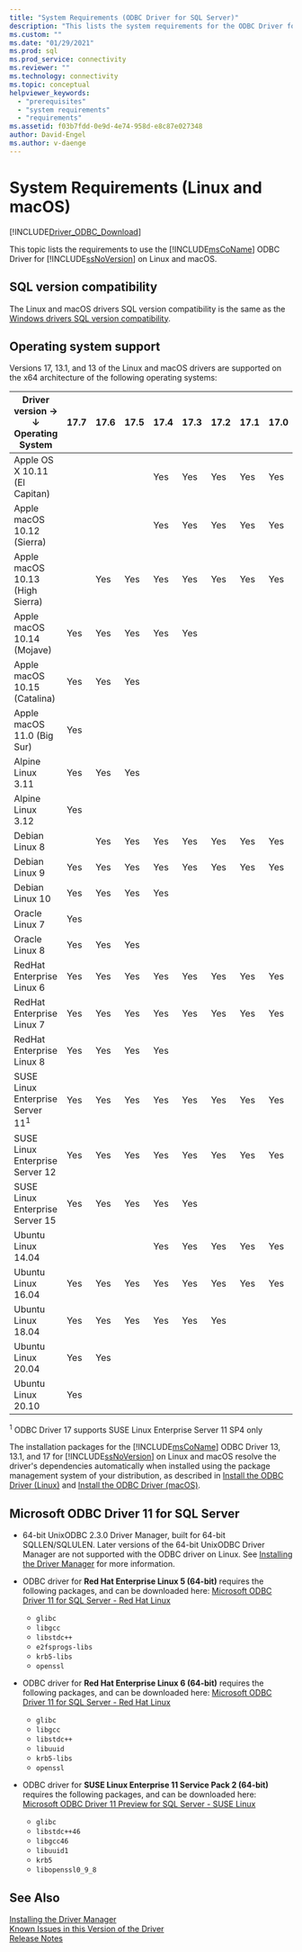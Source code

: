 ```yaml
---
title: "System Requirements (ODBC Driver for SQL Server)"
description: "This lists the system requirements for the ODBC Driver for SQL Server on Linux and macOS operating systems."
ms.custom: ""
ms.date: "01/29/2021"
ms.prod: sql
ms.prod_service: connectivity
ms.reviewer: ""
ms.technology: connectivity
ms.topic: conceptual
helpviewer_keywords: 
  - "prerequisites"
  - "system requirements"
  - "requirements"
ms.assetid: f03b7fdd-0e9d-4e74-958d-e8c87e027348
author: David-Engel
ms.author: v-daenge
---
```

# System Requirements (Linux and macOS)

[!INCLUDE[Driver_ODBC_Download](../../../includes/driver_odbc_download.md)]

This topic lists the requirements to use the [!INCLUDE[msCoName](../../../includes/msconame_md.md)] ODBC Driver for [!INCLUDE[ssNoVersion](../../../includes/ssnoversion-md.md)] on Linux and macOS.

## SQL version compatibility

The Linux and macOS drivers SQL version compatibility is the same as the [Windows drivers SQL version compatibility](../windows/system-requirements-installation-and-driver-files.md#sql-version-compatibility).

## Operating system support

Versions 17, 13.1, and 13 of the Linux and macOS drivers are supported on the x64 architecture of the following operating systems:

|Driver version&nbsp;&#8594;<br />&#8595; Operating System     |17.7|17.6|17.5|17.4|17.3|17.2|17.1|17.0|13.1|13|
|-------------------------------|----|----|----|----|----|----|----|----|----|---|
|Apple OS X 10.11 (El Capitan)  |    |    |    |Yes |Yes |Yes |Yes |Yes |Yes |Yes|
|Apple macOS 10.12 (Sierra)     |    |    |    |Yes |Yes |Yes |Yes |Yes |Yes |Yes|
|Apple macOS 10.13 (High Sierra)|    |Yes |Yes |Yes |Yes |Yes |Yes |Yes |Yes |Yes|
|Apple macOS 10.14 (Mojave)     |Yes |Yes |Yes |Yes |Yes |    |    |    |    |   |
|Apple macOS 10.15 (Catalina)   |Yes |Yes |Yes |    |    |    |    |    |    |   |
|Apple macOS 11.0 (Big Sur)     |Yes |    |    |    |    |    |    |    |    |   |
|Alpine Linux 3.11              |Yes |Yes |Yes |    |    |    |    |    |    |   |
|Alpine Linux 3.12              |Yes |    |    |    |    |    |    |    |    |   |
|Debian Linux 8                 |    |Yes |Yes |Yes |Yes |Yes |Yes |Yes |Yes |Yes|
|Debian Linux 9                 |Yes |Yes |Yes |Yes |Yes |Yes |Yes |Yes |Yes |Yes|
|Debian Linux 10                |Yes |Yes |Yes |Yes |    |    |    |    |    |   |
|Oracle Linux 7                 |Yes |    |    |    |    |    |    |    |    |   |
|Oracle Linux 8                 |Yes |Yes |Yes |    |    |    |    |    |    |   |
|RedHat Enterprise Linux 6      |Yes |Yes |Yes |Yes |Yes |Yes |Yes |Yes |Yes |Yes|
|RedHat Enterprise Linux 7      |Yes |Yes |Yes |Yes |Yes |Yes |Yes |Yes |Yes |Yes|
|RedHat Enterprise Linux 8      |Yes |Yes |Yes |Yes |    |    |    |    |    |   |
|SUSE Linux Enterprise Server 11<sup>1</sup>|Yes |Yes |Yes |Yes |Yes |Yes |Yes |Yes |Yes |Yes|
|SUSE Linux Enterprise Server 12|Yes |Yes |Yes |Yes |Yes |Yes |Yes |Yes |Yes |Yes|
|SUSE Linux Enterprise Server 15|Yes |Yes |Yes |Yes |Yes |    |    |    |    |   |
|Ubuntu Linux 14.04             |    |    |    |Yes |Yes |Yes |Yes |Yes |Yes |Yes|
|Ubuntu Linux 16.04             |Yes |Yes |Yes |Yes |Yes |Yes |Yes |Yes |Yes |Yes|
|Ubuntu Linux 18.04             |Yes |Yes |Yes |Yes |Yes |Yes |    |    |    |   |
|Ubuntu Linux 20.04             |Yes |Yes |    |    |    |    |    |    |    |   |
|Ubuntu Linux 20.10             |Yes |    |    |    |    |    |    |    |    |   |

<sup>1</sup> ODBC Driver 17 supports SUSE Linux Enterprise Server 11 SP4 only

The installation packages for the [!INCLUDE[msCoName](../../../includes/msconame_md.md)] ODBC Driver 13, 13.1, and 17 for [!INCLUDE[ssNoVersion](../../../includes/ssnoversion-md.md)] on Linux and macOS resolve the driver's dependencies automatically when installed using the package management system of your distribution, as described in [Install the ODBC Driver (Linux)](installing-the-microsoft-odbc-driver-for-sql-server.md) and [Install the ODBC Driver (macOS)](install-microsoft-odbc-driver-sql-server-macos.md).

## Microsoft ODBC Driver 11 for SQL Server  
  
* 64-bit UnixODBC 2.3.0 Driver Manager, built for 64-bit SQLLEN/SQLULEN. Later versions of the 64-bit UnixODBC Driver Manager are not supported with the ODBC driver on Linux. See [Installing the Driver Manager](../../../connect/odbc/linux-mac/installing-the-driver-manager.md) for more information.  
  
* ODBC driver for **Red Hat Enterprise Linux 5 (64-bit)** requires the following packages, and can be downloaded here: [Microsoft ODBC Driver 11 for SQL Server - Red Hat Linux](https://go.microsoft.com/fwlink/?LinkId=267321)  
  * `glibc`  
  * `libgcc`  
  * `libstdc++`  
  * `e2fsprogs-libs`  
  * `krb5-libs`  
  * `openssl`  
  
* ODBC driver for  **Red Hat Enterprise Linux 6 (64-bit)** requires the following packages, and can be downloaded here: [Microsoft ODBC Driver 11 for SQL Server - Red Hat Linux](https://go.microsoft.com/fwlink/?LinkId=267321)  
  * `glibc`  
  * `libgcc`  
  * `libstdc++`  
  * `libuuid`  
  * `krb5-libs`  
  * `openssl`  
  
* ODBC driver for **SUSE Linux Enterprise 11 Service Pack 2 (64-bit)** requires the following packages, and can be downloaded here: [Microsoft ODBC Driver 11 Preview for SQL Server - SUSE Linux](https://go.microsoft.com/fwlink/?LinkId=264916)  
  * `glibc`  
  * `libstdc++46`  
  * `libgcc46`  
  * `libuuid1`  
  * `krb5`  
  * `libopenssl0_9_8`  
  
## See Also

[Installing the Driver Manager](../../../connect/odbc/linux-mac/installing-the-driver-manager.md)  
[Known Issues in this Version of the Driver](../../../connect/odbc/linux-mac/known-issues-in-this-version-of-the-driver.md)  
[Release Notes](../../../connect/odbc/linux-mac/release-notes-odbc-sql-server-linux-mac.md)  

